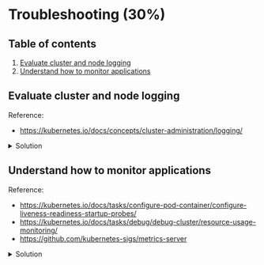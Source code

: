 # Troubleshooting (30%)

## Table of contents
1. [Evaluate cluster and node logging](#evaluate-cluster-and-node-logging)
1. [Understand how to monitor applications](#understand-how-to-monitor-applications)

## Evaluate cluster and node logging
Reference: 
- https://kubernetes.io/docs/concepts/cluster-administration/logging/

<details>
<summary>Solution</summary>

In Kubernetes, cluster and node logging are available on different locations, dependending on how your cluster has been deployed.

```bash
# Use journalctl to access kubelet or containerd logs
sudo journalctl -u kubelet -n 10
sudo journalctl -u containerd -n 10

# In order to access Kubernetes components, lets get the name of the pods so we access their logs later
kubectl get pods -n kube-system

# Output:
# etcd-k8s-control                      1/1     Running   35 (33m ago)    153d
# kube-apiserver-k8s-control            1/1     Running   113 (33m ago)   153d
# kube-controller-manager-k8s-control   1/1     Running   91 (33m ago)    153d
# kube-scheduler-k8s-control            1/1     Running   91 (33m ago)    153d

# Now we have the pods name, we can access their logs:
kubectl logs -n kube-system etcd-k8s-control
kubectl logs -n kube-system kube-apiserver-k8s-control
kubectl logs -n kube-system kube-controller-manager-k8s-control
kubectl logs -n kube-system kube-scheduler-k8s-control
```

- Note that kubectl logs access `stdout` and `stderr` through `/var/log` folder on control/worker nodes:
```bash
# List contents of log folder on control node
ls /var/log/pods/

# Output:
# kube-system_coredns-64897985d-87wzw_0906a726-9fc9-4b32-8e34-d61cf41ffef7/
# kube-system_coredns-64897985d-z9spm_259bcd2e-c513-4c43-83c0-4bd16114af85/
# kube-system_etcd-k8s-control_38e46b4483e181276898d979d6540151/
# kube-system_kube-apiserver-k8s-control_c711f6b4d98c1ffa7b9fcc5355b54483/
# kube-system_kube-controller-manager-k8s-control_a39a22e07bab370e11c1f2eabc082694/
# kube-system_kube-flannel-ds-fdq5r_d67970ff-7af8-43c9-9ce6-9181b6b2d08c/
# kube-system_kube-proxy-t4wt8_77135467-0d6f-4081-95c4-0f9e6cb9d082/
# kube-system_kube-scheduler-k8s-control_8e66e38685d6e7cabb6d343c447e597b/
```
</details>

## Understand how to monitor applications
Reference: 
- https://kubernetes.io/docs/tasks/configure-pod-container/configure-liveness-readiness-startup-probes/
- https://kubernetes.io/docs/tasks/debug/debug-cluster/resource-usage-monitoring/
- https://github.com/kubernetes-sigs/metrics-server

<details>
<summary>Solution</summary>

Monitoring is a broad topic, so we will cover in two different steps:
- Monitoring application health
- Metrics

### Monitoring application health

Application monitoring can be done with `livenessProbes`, `readinessProbes` and `startupProbes`:
- `livenessProbe`  
Liveness probes allow you to customise the default detection mechanism and make it more sophisticated.    
By default, Kubernetes will only consider a container to "down" and apply the restart policy if the container process stops.
> By default, Kubernetes will decide whether to restart the container based on the status of container's PID 1 process.  
> The first process to run on a container assumes PID 1. 

- `readinessProbe`
Indicates whether the container is ready to respond to requests. If the readiness probe fails, the Endpoint controller (related to Services) removes the Pod's IP address from the endpoints of all Services that match the Pod.
The default state of readiness before the initial delay is `Failure`. If a container does not provide a readiness probe, the default state is `Success`.

- `startupProbe`
Indicates whether the aplication within the container is started. All other probes are disabled if a startup probe is provided, until it succeeds. If the startup probe fails, the kubelet kill the container, and the container is subjected to it's restart policy. 
> Similar to `livenessProbe`, however, while liveness probe run constantly, startup probes run at the container startup and stop running once it succeed.  
> Useful for legacy applications with long startup times.

> Note: check the hands-on steps on the previous topics:
> [Investigate the default `livenessProbe` behavior](2-workloads-scheduling.md#investigate-the-default-livenessprobe-behavior)
> [Configure a `livenessProbe` with `exec` command](2-workloads-scheduling.md#configure-a-livenessprobe-with-exec-command)
> [Configure a `startupProbe` with `exec` command](2-workloads-scheduling.md#configure-a-startupprobe-with-exec-command)
> [Configure a `readinessProbe` with `exec` command](2-workloads-scheduling.md#configure-a-readinessprobe-with-exec-command)

### Metrics

There are two ways of setup metrics on Kubernetes:
 - Use `metrics-server`: it provides a lightweight, short-term, in-memory way of collecting CPU and memory metrics from Pods and Nodes to be used for scaling or resource limits enforcement.
 - Use Prometheus to monitor Kubernetes resource to provide a full metrics pipeline, and it you access to richer metrics.

 This example will explore the use of `metrics-server` for quick access of the cluster metrics.

 - Install `metrics-server` by running applying the following YAML manifest:
 ```bash
# One of the requirements for metrics server is the following:
# Kubelet certificate needs to be signed by cluster Certificate Authority (or disable certificate validation by passing --kubelet-insecure-tls to Metrics Server)
# So, in order to make it work on our cluster, we need to add `--kubelet-insecure-tls` argument into the deployment resource.
wget https://github.com/kubernetes-sigs/metrics-server/releases/latest/download/components.yaml -O metrics-server.yaml

# Edit the file and include the additional argument on the Deployment 
vim metrics-server.yaml
# containers:
#      - args:
#        - --cert-dir=/tmp
#        - --secure-port=4443
#        - --kubelet-preferred-address-types=InternalIP,ExternalIP,Hostname
#        - --kubelet-use-node-status-port
#        - --metric-resolution=15s
#        - --kubelet-insecure-tls
#        image: k8s.gcr.io/metrics-server/metrics-server:v0.6.2

# Apply the resources
kubectl apply -f metrics-server.yaml

# Get nodes metrics
kubectl top nodes

# NAME          CPU(cores)   CPU%   MEMORY(bytes)   MEMORY%
# k8s-control   51m          2%     822Mi           21%
# k8s-worker1   12m          0%     487Mi           12%
# k8s-worker2   11m          0%     625Mi           16%
 ```
</details>
